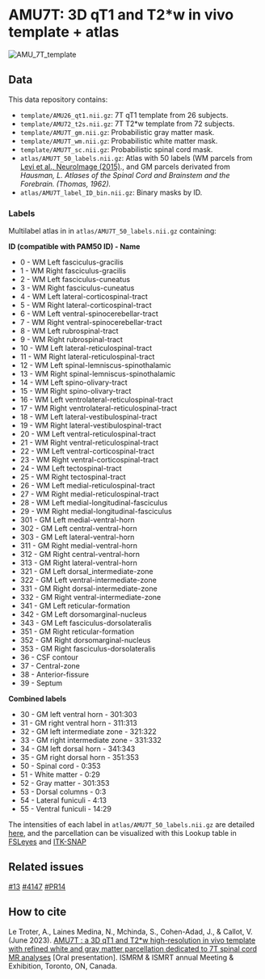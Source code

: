 # AMU7T: 3D qT1 and T2*w in vivo template + atlas
![AMU_7T_template](https://github.com/spinalcordtoolbox/template_AMU7T/assets/77469192/3b5cb4b8-5931-4841-b952-d968f4b4338f)

## Data
This data repository contains:
- `template/AMU26_qt1.nii.gz`: 7T qT1 template from 26 subjects.
- `template/AMU72_t2s.nii.gz`: 7T T2*w template from 72 subjects.
- `template/AMU7T_gm.nii.gz`: Probabilistic gray matter mask.
- `template/AMU7T_wm.nii.gz`: Probabilistic white matter mask.
- `template/AMU7T_sc.nii.gz`: Probabilistic spinal cord mask.
- `atlas/AMU7T_50_labels.nii.gz`: Atlas with 50 labels (WM parcels from [Levi et al., NeuroImage (2015)](https://pubmed.ncbi.nlm.nih.gov/26099457/)., and GM parcels derivated from _Hausman, _L. Atlases of the Spinal Cord and Brainstem and the Forebrain. (Thomas, 1962).__
- `atlas/AMU7T_label_ID_bin.nii.gz`: Binary masks by ID.

### Labels
Multilabel atlas in in `atlas/AMU7T_50_labels.nii.gz` containing:

**ID (compatible with PAM50 ID)	- Name**
- 0	- WM	Left	fasciculus-gracilis 
- 1	- WM	Right	fasciculus-gracilis 
- 2	- WM	Left	fasciculus-cuneatus
- 3	- WM	Right	fasciculus-cuneatus
- 4	- WM	Left	lateral-corticospinal-tract
- 5 -	WM	Right	lateral-corticospinal-tract
- 6 -	WM	Left	ventral-spinocerebellar-tract
- 7 - WM	Right	ventral-spinocerebellar-tract
- 8	- WM	Left	rubrospinal-tract
- 9	- WM	Right	rubrospinal-tract
- 10	- WM	Left	lateral-reticulospinal-tract
- 11	- WM	Right	lateral-reticulospinal-tract
- 12	- WM	Left	spinal-lemniscus-spinothalamic
- 13	- WM	Right	spinal-lemniscus-spinothalamic
- 14	- WM	Left	spino-olivary-tract
- 15	- WM	Right	spino-olivary-tract
- 16	- WM	Left	ventrolateral-reticulospinal-tract
- 17	- WM	Right	ventrolateral-reticulospinal-tract
- 18	- WM	Left	lateral-vestibulospinal-tract
- 19	- WM	Right	lateral-vestibulospinal-tract
- 20	- WM	Left	ventral-reticulospinal-tract
- 21	- WM	Right	ventral-reticulospinal-tract
- 22	- WM	Left	ventral-corticospinal-tract
- 23	- WM	Right	ventral-corticospinal-tract
- 24	- WM	Left	tectospinal-tract
- 25	- WM	Right	tectospinal-tract
- 26	- WM	Left	medial-reticulospinal-tract
- 27	- WM	Right	medial-reticulospinal-tract
- 28	- WM	Left	medial-longitudinal-fasciculus
- 29	- WM	Right	medial-longitudinal-fasciculus
- 301	- GM	Left	medial-ventral-horn
- 302	- GM	Left	central-ventral-horn
- 303	- GM	Left	lateral-ventral-horn
- 311	- GM	Right	medial-ventral-horn
- 312	- GM	Right	central-ventral-horn
- 313	- GM	Right	lateral-ventral-horn
- 321	- GM	Left	dorsal_intermediate-zone
- 322	- GM	Left	ventral-intermediate-zone
- 331	- GM	Right	dorsal-intermediate-zone
- 332	- GM	Right	ventral-intermediate-zone
- 341 -	GM	Left	reticular-formation
- 342	- GM	Left	dorsomarginal-nucleus
- 343	- GM	Left	fasciculus-dorsolateralis
- 351	- GM	Right	reticular-formation
- 352	- GM	Right	dorsomarginal-nucleus
- 353	- GM	Right	fasciculus-dorsolateralis
- 36  - CSF	contour
- 37	- Central-zone
- 38	- Anterior-fissure
- 39	- Septum

**Combined labels**
- 30	- GM left ventral horn    -    301:303
- 31	- GM right ventral horn   -    311:313
- 32	- GM left intermediate zone -  321:322
- 33	- GM right intermediate zone - 331:332
- 34	- GM left dorsal horn      -   341:343
- 35	- GM right dorsal horn     -   351:353
- 50	- Spinal cord              -   0:353
- 51	- White matter            -    0:29
- 52	- Gray matter             -    301:353
- 53	- Dorsal columns          -    0:3
- 54	- Lateral funiculi        -    4:13
- 55	- Ventral funiculi        -    14:29

The intensities of each label in `atlas/AMU7T_50_labels.nii.gz` are detailed [here](https://github.com/spinalcordtoolbox/template_AMU7T/blob/main/atlas/info_label.txt), and the parcellation can be visualized with this Lookup table in [FSLeyes](https://github.com/spinalcordtoolbox/template_AMU7T/files/12033959/AMU7T_parc.txt) and [ITK-SNAP](https://github.com/spinalcordtoolbox/template_AMU7T/files/12033957/AMU7T_parc_itk.txt)

## Related issues
[#13](https://github.com/spinalcordtoolbox/PAM50/issues/13) 
[#4147](https://github.com/spinalcordtoolbox/spinalcordtoolbox/issues/4147)
[#PR14](https://github.com/spinalcordtoolbox/PAM50/pull/14)

## How to cite
Le Troter, A., Laines Medina, N., Mchinda, S., Cohen-Adad, J., & Callot, V. (June 2023). [AMU7T : a 3D qT1 and T2*w high-resolution in vivo template with refined white and gray matter parcellation dedicated to 7T spinal cord MR analyses](https://github.com/spinalcordtoolbox/template_AMU7T/files/12031127/AMU7T.a.3D.qT1.and.T2s.w.high-resolution.in.vivo.template.with.refined.white.and.gray.matter.parcellation.dedicated.to.7T.spinal.cord.MR.analyses.pdf) [Oral presentation]. ISMRM & ISMRT annual Meeting & Exhibition, Toronto, ON, Canada.

